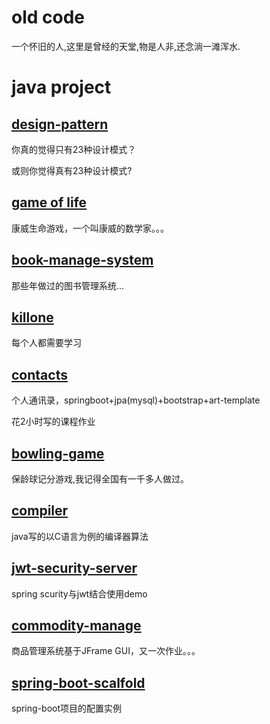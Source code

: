 # old code
一个怀旧的人,这里是曾经的天堂,物是人非,还念淌一滩浑水.

# java project

## [design-pattern](./design-pattern)

你真的觉得只有23种设计模式？

或则你觉得真有23种设计模式?

## [game of life](./game-of-life)
康威生命游戏，一个叫康威的数学家。。。

## [book-manage-system](./book-manage-system)

那些年做过的图书管理系统...
## [killone](./master/killone)
每个人都需要学习

## [contacts](./Contacts)
个人通讯录，springboot+jpa(mysql)+bootstrap+art-template

花2小时写的课程作业

## [bowling-game](./bowling-game)
保龄球记分游戏,我记得全国有一千多人做过。

## [compiler](./compiler)
java写的以C语言为例的编译器算法

## [jwt-security-server](./jwt-security-server)
spring scurity与jwt结合使用demo

## [commodity-manage](./commodity-manage)
商品管理系统基于JFrame GUI，又一次作业。。。

## [spring-boot-scalfold](./spring-boot-scalfold)
spring-boot项目的配置实例


